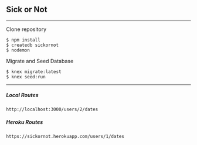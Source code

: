 ## Sick or Not

---

Clone repository

```
$ npm install
$ createdb sickornot
$ nodemon
```


Migrate and Seed Database
```
$ knex migrate:latest
$ knex seed:run

```

---

##### Local Routes
`http://localhost:3000/users/2/dates`


##### Heroku Routes

`https://sickornot.herokuapp.com/users/1/dates`
